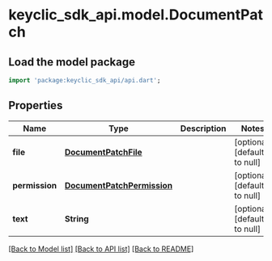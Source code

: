 # keyclic_sdk_api.model.DocumentPatch

## Load the model package
```dart
import 'package:keyclic_sdk_api/api.dart';
```

## Properties
Name | Type | Description | Notes
------------ | ------------- | ------------- | -------------
**file** | [**DocumentPatchFile**](DocumentPatchFile.md) |  | [optional] [default to null]
**permission** | [**DocumentPatchPermission**](DocumentPatchPermission.md) |  | [optional] [default to null]
**text** | **String** |  | [optional] [default to null]

[[Back to Model list]](../README.md#documentation-for-models) [[Back to API list]](../README.md#documentation-for-api-endpoints) [[Back to README]](../README.md)


